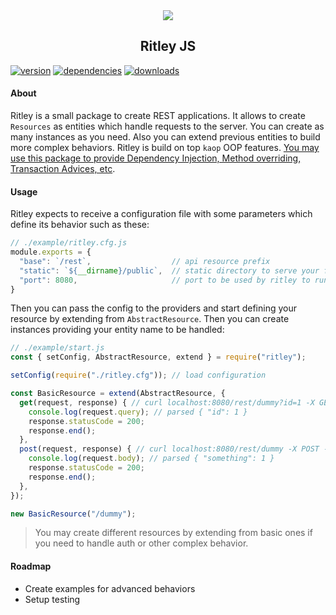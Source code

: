 <center><img src="https://i.imgur.com/6BKD8jW.png"></center>
<center>
  <h2>Ritley JS</h2>
</center>

[![version](https://img.shields.io/npm/v/ritley.svg)](https://www.npmjs.com/package/ritley/)
[![dependencies](https://david-dm.org/k1r0s/ritley/status.svg)](https://david-dm.org/k1r0s/ritley/status.svg)
[![downloads](https://img.shields.io/npm/dm/ritley.svg)](https://www.npmjs.com/package/ritley)

#### About
Ritley is a small package to create REST applications. It allows to create `Resources` as entities which handle requests to the server. You can create as many instances as you need. Also you can extend previous entities to build more complex behaviors. Ritley is build on top `kaop` OOP features. [You may use this package to provide Dependency Injection, Method overriding, Transaction Advices, etc](https://github.com/k1r0s/kaop).

#### Usage
Ritley expects to receive a configuration file with some parameters which define its behavior such as these:
```javascript
// ./example/ritley.cfg.js
module.exports = {
  "base": `/rest`,                  // api resource prefix
  "static": `${__dirname}/public`,  // static directory to serve your front
  "port": 8080,                     // port to be used by ritley to run the app
}
```
Then you can pass the config to the providers and start defining your resource by extending from `AbstractResource`. Then you can create instances providing your entity name to be handled:
```javascript
// ./example/start.js
const { setConfig, AbstractResource, extend } = require("ritley");

setConfig(require("./ritley.cfg")); // load configuration

const BasicResource = extend(AbstractResource, {
  get(request, response) { // curl localhost:8080/rest/dummy?id=1 -X GET -v
    console.log(request.query); // parsed { "id": 1 }
    response.statusCode = 200;
    response.end();
  },
  post(request, response) { // curl localhost:8080/rest/dummy -X POST --data '{ "something": 1 }' -v
    console.log(request.body); // parsed { "something": 1 }
    response.statusCode = 200;
    response.end();
  },
});

new BasicResource("/dummy");
```
> You may create different resources by extending from basic ones if you need to handle auth or other complex behavior.

#### Roadmap
- Create examples for advanced behaviors
- Setup testing
